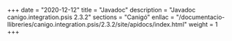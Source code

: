 +++
date        = "2020-12-12"
title       = "Javadoc"
description = "Javadoc canigo.integration.psis 2.3.2"
sections    = "Canigó"
enllac		= "/documentacio-llibreries/canigo.integration.psis/2.3.2/site/apidocs/index.html"
weight		= 1
+++
